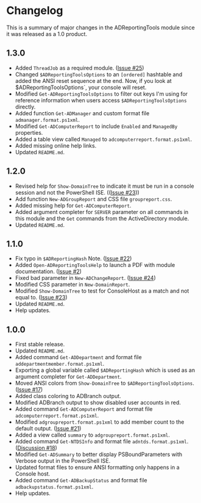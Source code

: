 # Changelog

This is a summary of major changes in the ADReportingTools module since it was released as a 1.0 product.

## 1.3.0

+ Added `ThreadJob` as a required module. ([Issue #25](https://github.com/jdhitsolutions/ADReportingTools/issues/25))
+ Changed `$ADReportingToolsOptions` to an `[ordered]` hashtable and added the ANSI reset sequence at the end. Now, if you look at $ADReportingToolsOptions`, your console will reset.
+ Modified `Get-ADReportingToolsOptions` to filter out keys I'm using for reference information when users access `$ADReportingToolsOptions` directly.
+ Added function `Get-ADManager` and custom format file `admanager.format.ps1xml`.
+ Modified `Get-ADComputerReport` to include `Enabled` and `ManagedBy` properties.
+ Added a table view called `Managed` to `adcomputerreport.format.ps1xml`.
+ Added missing online help links.
+ Updated `README.md`.

## 1.2.0

+ Revised help for `Show-DomainTree` to indicate it must be run in a console session and not the PowerShell ISE. (([Issue #23](https://github.com/jdhitsolutions/ADReportingTools/issues/23)))
+ Add function `New-ADGroupReport` and CSS file `groupreport.css`.
+ Added missing help for `Get-ADComputerReport`.
+ Added argument completer for `SERVER` parameter on all commands in this module and the `Get` commands from the ActiveDirectory module.
+ Updated `README.md`.

## 1.1.0

+ Fix typo in `$ADReportingHash` Note. ([Issue #22](https://github.com/jdhitsolutions/ADReportingTools/issues/22))
+ Added `Open-ADReportingToolsHelp` to launch a PDF with module documentation. ([Issue #2](https://github.com/jdhitsolutions/ADReportingTools/issues/2))
+ Fixed bad parameter in `New-ADChangeReport`. ([Issue #24](https://github.com/jdhitsolutions/ADReportingTools/issues/24))
+ Modified CSS parameter in `New-DomainReport`.
+ Modified `Show-DomainTree` to test for ConsoleHost as a match and not equal to. ([Issue #23](https://github.com/jdhitsolutions/ADReportingTools/issues/23))
+ Updated `README.md`.
+ Help updates.

## 1.0.0

+ First stable release.
+ Updated `README.md`.
+ Added command `Get-ADDepartment` and format file `addepartmentmember.format.ps1xml`.
+ Exporting a global variable called `$ADReportingHash` which is used as an argument completer for `Get-ADDepartment`.
+ Moved ANSI colors from `Show-DomainTree` to `$ADReportingToolsOptions`. ([Issue #17](https://github.com/jdhitsolutions/ADReportingTools/issues/17))
+ Added class coloring to ADBranch output.
+ Modified ADBranch output to show disabled user accounts in red.
+ Added command `Get-ADComputerReport` and format file `adcomputerreport.format.ps1xml`.
+ Modified `adgroupreport.format.ps1xml` to add member count to the default output. ([Issue #21](https://github.com/jdhitsolutions/ADReportingTools/issues/21))
+ Added a view called `summary` to  `adgroupreport.format.ps1xml`.
+ Added command `Get-NTDSInfo` and format file `adntds.format.ps1xml`. ([Discussion #18](https://github.com/jdhitsolutions/ADReportingTools/discussions/18))
+ Modified `Get-ADSummary` to better display PSBoundParameters with Verbose output in the PowerShell ISE.
+ Updated format files to ensure ANSI formatting only happens in a Console host.
+ Added command `Get-ADBackupStatus` and format file `adbackupstatus.format.ps1xml`.
+ Help updates.
